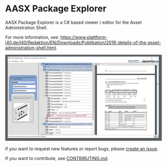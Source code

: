 AASX Package Explorer
=====================
AASX Package Explorer is a C# based viewer / editor for the 
Asset Administration Shell.

For more information, see: 
https://www.plattform-i40.de/I40/Redaktion/EN/Downloads/Publikation/2018-details-of-the-asset-administration-shell.html.

![screenshot](
https://github.com/admin-shell-io/aasx-package-explorer/raw/master/screenshot.png
)

If you want to request new features or report bugs, please 
[create an issue](
https://github.com/admin-shell-io/aasx-package-explorer/issues/new). 

If you want to contribute, see [CONTRIBUTING.md](
https://github.com/admin-shell-io/aasx-package-explorer/blob/master/CONTRIBUTING.md
).
